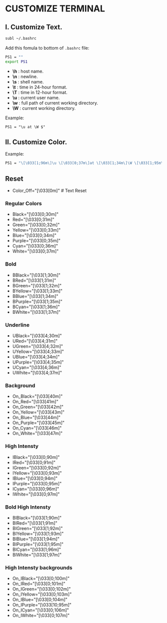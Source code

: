 # CUSTOMIZE TERMINAL


## I. Customize Text. 

```sh 
subl ~/.bashrc
```

Add this fomula to bottom of `.bashrc` file:  
```sh
PS1 = ""  
export PS1  
```

- **\h** : host name.  
- **\n** : newline.  
- **\s** : shell name.  
- **\t** : time in 24-hour format.  
- **\T** : time in 12-hour format.  
- **\u** : current user name.  
- **\w** : full path of current working directory.  
- **\W** : current working directory.  

Example: 
```
PS1 = "\u at \W $"
```


## II. Customize Color.

Example:
```sh
PS1 = "\[\033[1;96m\]\u \[\033[0;37m\]at \[\033[1;34m\]\W \[\033[1;95m\]$ \[\033[0m\]
```

## Reset

- Color_Off="\[\033[0m\]"       # Text Reset

### Regular Colors
- Black="\[\033[0;30m\]"
- Red="\[\033[0;31m\]"
- Green="\[\033[0;32m\]"  
- Yellow="\[\033[0;33m\]"
- Blue="\[\033[0;34m\]"   
- Purple="\[\033[0;35m\]"
- Cyan="\[\033[0;36m\]"
- White="\[\033[0;37m\]"

### Bold
- BBlack="\[\033[1;30m\]"
- BRed="\[\033[1;31m\]"
- BGreen="\[\033[1;32m\]"
- BYellow="\[\033[1;33m\]"
- BBlue="\[\033[1;34m\]"
- BPurple="\[\033[1;35m\]"
- BCyan="\[\033[1;36m\]"
- BWhite="\[\033[1;37m\]"

### Underline
- UBlack="\[\033[4;30m\]"
- URed="\[\033[4;31m\]"
- UGreen="\[\033[4;32m\]"
- UYellow="\[\033[4;33m\]"
- UBlue="\[\033[4;34m\]"
- UPurple="\[\033[4;35m\]"
- UCyan="\[\033[4;36m\]"
- UWhite="\[\033[4;37m\]"

### Background
- On_Black="\[\033[40m\]"
- On_Red="\[\033[41m\]"
- On_Green="\[\033[42m\]"
- On_Yellow="\[\033[43m\]"
- On_Blue="\[\033[44m\]"
- On_Purple="\[\033[45m\]"
- On_Cyan="\[\033[46m\]"
- On_White="\[\033[47m\]"

### High Intensty
- IBlack="\[\033[0;90m\]"
- IRed="\[\033[0;91m\]"
- IGreen="\[\033[0;92m\]"
- IYellow="\[\033[0;93m\]"
- IBlue="\[\033[0;94m\]"
- IPurple="\[\033[0;95m\]"
- ICyan="\[\033[0;96m\]"
- IWhite="\[\033[0;97m\]"

### Bold High Intensty
- BIBlack="\[\033[1;90m\]"
- BIRed="\[\033[1;91m\]"
- BIGreen="\[\033[1;92m\]"
- BIYellow="\[\033[1;93m\]"
- BIBlue="\[\033[1;94m\]"
- BIPurple="\[\033[1;95m\]"
- BICyan="\[\033[1;96m\]"
- BIWhite="\[\033[1;97m\]"

### High Intensty backgrounds
- On_IBlack="\[\033[0;100m\]"
- On_IRed="\[\033[0;101m\]"
- On_IGreen="\[\033[0;102m\]"
- On_IYellow="\[\033[0;103m\]"
- On_IBlue="\[\033[0;104m\]"
- On_IPurple="\[\033[10;95m\]"
- On_ICyan="\[\033[0;106m\]"
- On_IWhite="\[\033[0;107m\]"
